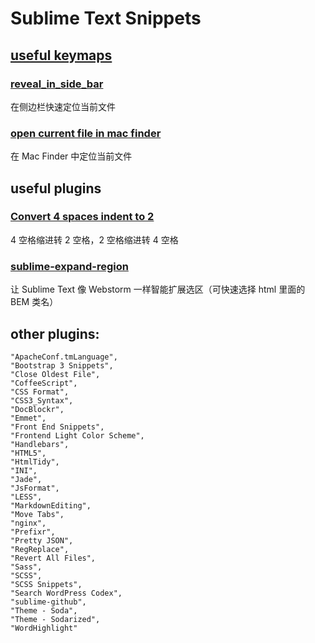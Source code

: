 Sublime Text Snippets
========

## [useful keymaps](Default%20(OSX).sublime-keymap)

### [reveal_in_side_bar](Default%20(OSX).sublime-keymap#L25)

在侧边栏快速定位当前文件

### [open current file in mac finder](Default%20(OSX).sublime-keymap#L28)

在 Mac Finder 中定位当前文件


## useful plugins

### [Convert 4 spaces indent to 2](2spaces_to_4spaces.sublime-macro)

4 空格缩进转 2 空格，2 空格缩进转 4 空格


### [sublime-expand-region](https://github.com/bammoo/sublime-expand-region)

让 Sublime Text 像 Webstorm 一样智能扩展选区（可快速选择 html 里面的 BEM 类名）


## other plugins:

    "ApacheConf.tmLanguage",
    "Bootstrap 3 Snippets",
    "Close Oldest File",
    "CoffeeScript",
    "CSS Format",
    "CSS3_Syntax",
    "DocBlockr",
    "Emmet",
    "Front End Snippets",
    "Frontend Light Color Scheme",
    "Handlebars",
    "HTML5",
    "HtmlTidy",
    "INI",
    "Jade",
    "JsFormat",
    "LESS",
    "MarkdownEditing",
    "Move Tabs",
    "nginx",
    "Prefixr",
    "Pretty JSON",
    "RegReplace",
    "Revert All Files",
    "Sass",
    "SCSS",
    "SCSS Snippets",
    "Search WordPress Codex",
    "sublime-github",
    "Theme - Soda",
    "Theme - Sodarized",
    "WordHighlight"
